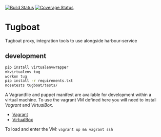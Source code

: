 [![Build Status](https://travis-ci.org/adsabs/tugboat.svg?branch=master)](https://travis-ci.org/adsabs/tugboat)
[![Coverage Status](https://coveralls.io/repos/github/adsabs/tugboat/badge.svg?branch=master)](https://coveralls.io/github/adsabs/tugboat?branch=master)
# Tugboat

Tugboat proxy, integration tools to use alongside harbour-service

## development

```bash
pip install virtualenvwrapper
mkvirtualenv tug
workon tug
pip install -r requirements.txt
nosetests tugboat/tests/
```

A Vagrantfile and puppet manifest are available for development within a virtual machine. To use the vagrant VM defined here you will need to install *Vagrant* and *VirtualBox*. 

  * [Vagrant](https://docs.vagrantup.com)
  * [VirtualBox](https://www.virtualbox.org)

To load and enter the VM: `vagrant up && vagrant ssh`
